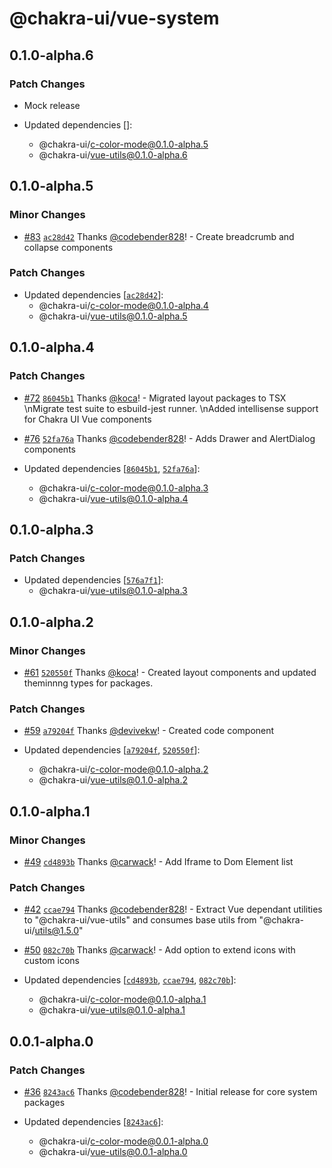 # @chakra-ui/vue-system

## 0.1.0-alpha.6

### Patch Changes

- Mock release

- Updated dependencies []:
  - @chakra-ui/c-color-mode@0.1.0-alpha.5
  - @chakra-ui/vue-utils@0.1.0-alpha.6

## 0.1.0-alpha.5

### Minor Changes

- [#83](https://github.com/chakra-ui/chakra-ui-vue-next/pull/83) [`ac28d42`](https://github.com/chakra-ui/chakra-ui-vue-next/commit/ac28d4217c3afb83383801316876f982163c5f5c) Thanks [@codebender828](https://github.com/codebender828)! - Create breadcrumb and collapse components

### Patch Changes

- Updated dependencies [[`ac28d42`](https://github.com/chakra-ui/chakra-ui-vue-next/commit/ac28d4217c3afb83383801316876f982163c5f5c)]:
  - @chakra-ui/c-color-mode@0.1.0-alpha.4
  - @chakra-ui/vue-utils@0.1.0-alpha.5

## 0.1.0-alpha.4

### Patch Changes

- [#72](https://github.com/chakra-ui/chakra-ui-vue-next/pull/72) [`86045b1`](https://github.com/chakra-ui/chakra-ui-vue-next/commit/86045b1c34a21c05f93015489a461887beffee27) Thanks [@koca](https://github.com/koca)! - Migrated layout packages to TSX \nMigrate test suite to esbuild-jest runner. \nAdded intellisense support for Chakra UI Vue components

* [#76](https://github.com/chakra-ui/chakra-ui-vue-next/pull/76) [`52fa76a`](https://github.com/chakra-ui/chakra-ui-vue-next/commit/52fa76ab461cf53ac619bcab0e591fe525a7a30b) Thanks [@codebender828](https://github.com/codebender828)! - Adds Drawer and AlertDialog components

* Updated dependencies [[`86045b1`](https://github.com/chakra-ui/chakra-ui-vue-next/commit/86045b1c34a21c05f93015489a461887beffee27), [`52fa76a`](https://github.com/chakra-ui/chakra-ui-vue-next/commit/52fa76ab461cf53ac619bcab0e591fe525a7a30b)]:
  - @chakra-ui/c-color-mode@0.1.0-alpha.3
  - @chakra-ui/vue-utils@0.1.0-alpha.4

## 0.1.0-alpha.3

### Patch Changes

- Updated dependencies [[`576a7f1`](https://github.com/chakra-ui/chakra-ui-vue-next/commit/576a7f12c179852ebfd9ee1905764357d7698dd6)]:
  - @chakra-ui/vue-utils@0.1.0-alpha.3

## 0.1.0-alpha.2

### Minor Changes

- [#61](https://github.com/chakra-ui/chakra-ui-vue-next/pull/61) [`520550f`](https://github.com/chakra-ui/chakra-ui-vue-next/commit/520550f0a233af45d83a5dd49907646422b39eb9) Thanks [@koca](https://github.com/koca)! - Created layout components and updated theminnng types for packages.

### Patch Changes

- [#59](https://github.com/chakra-ui/chakra-ui-vue-next/pull/59) [`a79204f`](https://github.com/chakra-ui/chakra-ui-vue-next/commit/a79204f8a6786fdb6456632350480a14e17ad345) Thanks [@devivekw](https://github.com/devivekw)! - Created code component

- Updated dependencies [[`a79204f`](https://github.com/chakra-ui/chakra-ui-vue-next/commit/a79204f8a6786fdb6456632350480a14e17ad345), [`520550f`](https://github.com/chakra-ui/chakra-ui-vue-next/commit/520550f0a233af45d83a5dd49907646422b39eb9)]:
  - @chakra-ui/c-color-mode@0.1.0-alpha.2
  - @chakra-ui/vue-utils@0.1.0-alpha.2

## 0.1.0-alpha.1

### Minor Changes

- [#49](https://github.com/chakra-ui/chakra-ui-vue-next/pull/49) [`cd4893b`](https://github.com/chakra-ui/chakra-ui-vue-next/commit/cd4893b6a27df39b59066c6e1d714b3830cf41bd) Thanks [@carwack](https://github.com/carwack)! - Add Iframe to Dom Element list

### Patch Changes

- [#42](https://github.com/chakra-ui/chakra-ui-vue-next/pull/42) [`ccae794`](https://github.com/chakra-ui/chakra-ui-vue-next/commit/ccae794937096c98b50dd5b72ac21856bd0e0e67) Thanks [@codebender828](https://github.com/codebender828)! - Extract Vue dependant utilities to "@chakra-ui/vue-utils" and consumes base utils from "@chakra-ui/utils@1.5.0"

* [#50](https://github.com/chakra-ui/chakra-ui-vue-next/pull/50) [`082c70b`](https://github.com/chakra-ui/chakra-ui-vue-next/commit/082c70b03bd0e07704e1285592f515b3a43073b4) Thanks [@carwack](https://github.com/carwack)! - Add option to extend icons with custom icons

* Updated dependencies [[`cd4893b`](https://github.com/chakra-ui/chakra-ui-vue-next/commit/cd4893b6a27df39b59066c6e1d714b3830cf41bd), [`ccae794`](https://github.com/chakra-ui/chakra-ui-vue-next/commit/ccae794937096c98b50dd5b72ac21856bd0e0e67), [`082c70b`](https://github.com/chakra-ui/chakra-ui-vue-next/commit/082c70b03bd0e07704e1285592f515b3a43073b4)]:
  - @chakra-ui/c-color-mode@0.1.0-alpha.1
  - @chakra-ui/vue-utils@0.1.0-alpha.1

## 0.0.1-alpha.0

### Patch Changes

- [#36](https://github.com/chakra-ui/chakra-ui-vue-next/pull/36) [`8243ac6`](https://github.com/chakra-ui/chakra-ui-vue-next/commit/8243ac6cdc1ef47e56b3ec2f4635f44396273ee8) Thanks [@codebender828](https://github.com/codebender828)! - Initial release for core system packages

- Updated dependencies [[`8243ac6`](https://github.com/chakra-ui/chakra-ui-vue-next/commit/8243ac6cdc1ef47e56b3ec2f4635f44396273ee8)]:
  - @chakra-ui/c-color-mode@0.0.1-alpha.0
  - @chakra-ui/vue-utils@0.0.1-alpha.0
